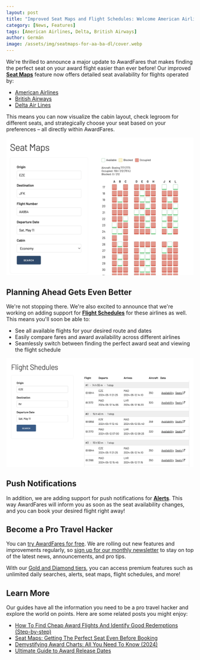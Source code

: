 ```yaml
---
layout: post
title: "Improved Seat Maps and Flight Schedules: Welcome American Airlines, British Airways and Delta!"
category: [News, Features]
tags: [American Airlines, Delta, British Airways]
author: Germán
image: /assets/img/seatmaps-for-aa-ba-dl/cover.webp
---
```


We're thrilled to announce a major update to AwardFares that makes finding the perfect seat on your award flight easier than ever before! Our improved [**Seat Maps**](https://awardfares.com/seats) feature now offers detailed seat availability for flights operated by:

* [American Airlines](https://www.aa.com/)
* [British Airways](https://www.britishairways.com/)
* [Delta Air Lines](https://www.delta.com/)

This means you can now visualize the cabin layout, check legroom for different seats, and strategically choose your seat based on your preferences – all directly within AwardFares.

<img src="/assets/img/seatmaps-for-aa-ba-dl/seatmaps-for-aa.webp" alt="AwardFares allows you to check seat maps on American Airlines, British Airways and Delta Air Lines flights. Check how full is your flight with a few clicks." />

## Planning Ahead Gets Even Better

We're not stopping there. We're also excited to announce that we're working on adding support for [**Flight Schedules**](https://awardfares.com/schedule) for these airlines as well. This means you'll soon be able to:

* See all available flights for your desired route and dates
* Easily compare fares and award availability across different airlines
* Seamlessly switch between finding the perfect award seat and viewing the flight schedule

<img src="/assets/img/seatmaps-for-aa-ba-dl/flight-schedules-for-ba.webp" alt="AwardFares lets you check flight schedules for a desired route and date." />

## Push Notifications

In addition, we are adding support for push notifications for [**Alerts**](https://blog.awardfares.com/alerts/). This way AwardFares will inform you as soon as the seat availability changes, and you can book your desired flight right away!

## Become a Pro Travel Hacker

You can [try AwardFares for free](https://awardfares.com/). We are rolling out new features and improvements regularly, so [sign up for our monthly newsletter](https://awardfares.com/newsletter) to stay on top of the latest news, announcements, and pro tips.

With our [Gold and Diamond tiers](https://awardfares.com/pricing), you can access premium features such as unlimited daily searches, alerts, seat maps, flight schedules, and more!

## Learn More

Our guides have all the information you need to be a pro travel hacker and explore the world on points. Here are some related posts you might enjoy:

* [How To Find Cheap Award Flights And Identify Good Redemptions (Step-by-step)](https://blog.awardfares.com/how-to-find-cheap-award-flights/)
* [Seat Maps: Getting The Perfect Seat Even Before Booking](https://blog.awardfares.com/seatmaps-guide/)
* [Demystifying Award Charts: All You Need To Know (2024)](https://blog.awardfares.com/demystifying-award-charts/)
* [Ultimate Guide to Award Release Dates](https://blog.awardfares.com/ultimate-guide-to-award-release-dates/)
